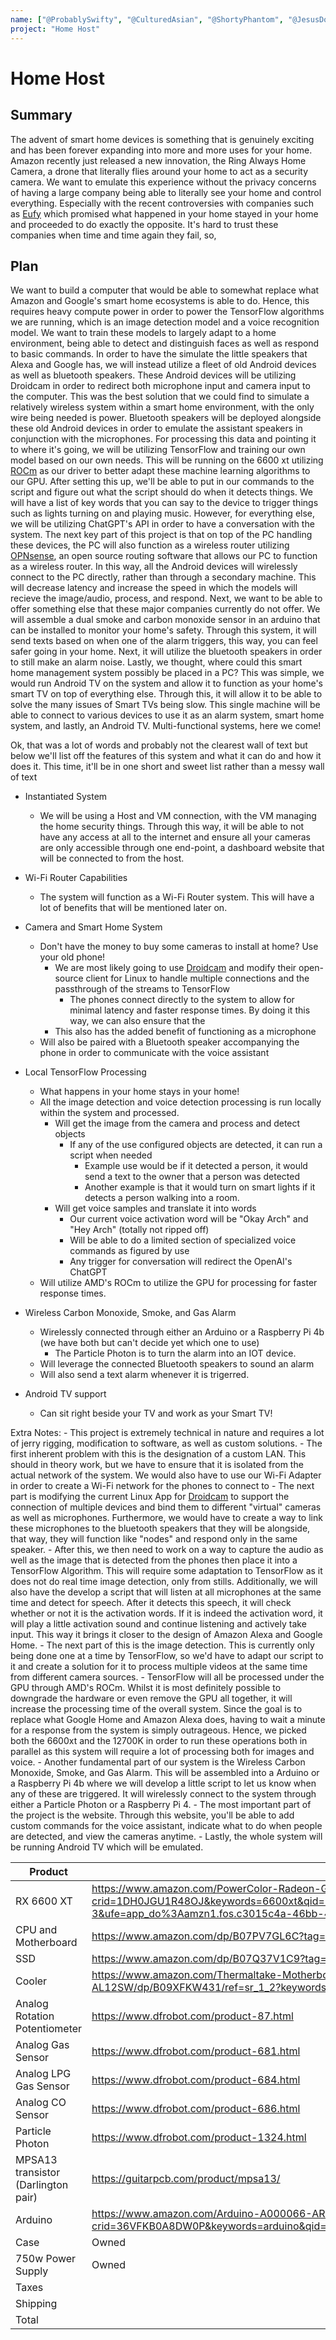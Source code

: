 ```yaml
---
name: ["@ProbablySwifty", "@CulturedAsian", "@ShortyPhantom", "@JesusDonCarlos23"]
project: "Home Host"
---
```


# Home Host

## Summary

The advent of smart home devices is something that is genuinely exciting and has been forever expanding into more and more uses for your home. Amazon recently just released a new innovation, the Ring Always Home Camera, a drone that literally flies around your home to act as a security camera. We want to emulate this experience without the privacy concerns of having a large company being able to literally see your home and control everything. Especially with the recent controversies with companies such as [Eufy](https://www.techradar.com/news/anker-admits-eufy-camera-security-issues) which promised what happened in your home stayed in your home and proceeded to do exactly the opposite. It's hard to trust these companies when time and time again they fail, so,

## Plan

We want to build a computer that would be able to somewhat replace what Amazon and Google's smart home ecosystems is able to do. Hence, this requires heavy compute power in order to power the TensorFlow algorithms we are running, which is an image detection model and a voice recognition model. We want to train these models to largely adapt to a home environment, being able to detect and distinguish faces as well as respond to basic commands. In order to have the simulate the little speakers that Alexa and Google has, we will instead utilize a fleet of old Android devices as well as bluetooth speakers. These Android devices will be utilizing Droidcam in order to redirect both microphone input and camera input to the computer. This was the best solution that we could find to simulate a relatively wireless system within a smart home environment, with the only wire being needed is power. Bluetooth speakers will be deployed alongside these old Android devices in order to emulate the assistant speakers in conjunction with the microphones. For processing this data and pointing it to where it's going, we will be utilizing TensorFlow and training our own model based on our own needs. This will be running on the 6600 xt utilizing [ROCm](https://rocmdocs.amd.com/en/latest/) as our driver to better adapt these machine learning algorithms to our GPU. After setting this up, we'll be able to put in our commands to the script and figure out what the script should do when it detects things. We will have a list of key words that you can say to the device to trigger things such as lights turning on and playing music. However, for everything else, we will be utilizing ChatGPT's API in order to have a conversation with the system. The next key part of this project is that on top of the PC handling these devices, the PC will also function as a wireless router utilizing [OPNsense](https://opnsense.org/), an open source routing software that allows our PC to function as a wireless router. In this way, all the Android devices will wirelessly connect to the PC directly, rather than through a secondary machine. This will decrease latency and increase the speed in which the models will recieve the image/audio, process, and respond. Next, we want to be able to offer something else that these major companies currently do not offer. We will assemble a dual smoke and carbon monoxide sensor in an arduino that can be installed to monitor your home's safety. Through this system, it will send texts based on when one of the alarm triggers, this way, you can feel safer going in your home. Next, it will utilize the bluetooth speakers in order to still make an alarm noise. Lastly, we thought, where could this smart home management system possibly be placed in a PC? This was simple, we would run Android TV on the system and allow it to function as your home's smart TV on top of everything else. Through this, it will allow it to be able to solve the many issues of Smart TVs being slow. This single machine will be able to connect to various devices to use it as an alarm system, smart home system, and lastly, an Android TV. Multi-functional systems, here we come!

Ok, that was a lot of words and probably not the clearest wall of text but below we'll list off the features of this system and what it can do and how it does it. This time, it'll be in one short and sweet list rather than a messy wall of text

- Instantiated System
	- We will be using a Host and VM connection, with the VM managing the home security things. Through this way, it will be able to not have any access at all to the internet and ensure all your cameras are only accessible through one end-point, a dashboard website that will be connected to from the host.
- Wi-Fi Router Capabilities
	- The system will function as a Wi-Fi Router system. This will have a lot of benefits that will be mentioned later on.
- Camera and Smart Home System
	- Don't have the money to buy some cameras to install at home? Use your old phone! 
		- We are most likely going to use [Droidcam](https://www.dev47apps.com/) and modify their open-source client for Linux to handle multiple connections and the passthrough of the streams to TensorFlow
			- The phones connect directly to the system to allow for minimal latency and faster response times. By doing it this way, we can also ensure that the 
		- This also has the added benefit of functioning as a microphone
	- Will also be paired with a Bluetooth speaker accompanying the phone in order to communicate with the voice assistant	
	
- Local TensorFlow Processing 
	- What happens in your home stays in your home!
	- All the image detection and voice detection processing is run locally within the system and processed.
		- Will get the image from the camera and process and detect objects
			- If any of the use configured objects are detected, it can run a script when needed
				- Example use would be if it detected a person, it would send a text to the owner that a person was detected
				- Another example is that it would turn on smart lights if it detects a person walking into a room.
		- Will get voice samples and translate it into words
			- Our current voice activation word will be "Okay Arch" and "Hey Arch" (totally not ripped off)
			- Will be able to do a limited section of specialized voice commands as figured by use
			- Any trigger for conversation will redirect the OpenAI's ChatGPT
	- Will utilize AMD's ROCm to utilize the GPU for processing for faster response times.
- Wireless Carbon Monoxide, Smoke, and Gas Alarm
	- Wirelessly connected through either an Arduino or a Raspberry Pi 4b (we have both but can't decide yet which one to use)
		- The Particle Photon is to turn the alarm into an IOT device.
	- Will leverage the connected Bluetooth speakers to sound an alarm
	- Will also send a text alarm whenever it is trigerred.
- Android TV support
	- Can sit right beside your TV and work as your Smart TV!

Extra Notes:
	- This project is extremely technical in nature and requires a lot of jerry rigging, modification to software, as well as custom solutions. 
	- The first inherent problem with this is the designation of a custom LAN. This should in theory work, but we have to ensure that it is isolated from the actual network of the system. We would also have to use our Wi-Fi Adapter in order to create a Wi-Fi network for the phones to connect to
	- The next part is modifying the current Linux App for [Droidcam](https://github.com/dev47apps/droidcam) to support the connection of multiple devices and bind them to different "virtual" cameras as well as microphones. Furthermore, we would have to create a way to link these microphones to the bluetooth speakers that they will be alongside, that way, they will function like "nodes" and respond only in the same speaker. 
		- After this, we then need to work on a way to capture the audio as well as the image that is detected from the phones then place it into a TensorFlow Algorithm. This will require some adaptation to TensorFlow as it does not do real time image detection, only from stills. Additionally, we will also have the develop a script that will listen at all microphones at the same time and detect for speech. After it detects this speech, it will check whether or not it is the activation words. If it is indeed the activation word, it will play a little activation sound and continue listening and actively take input. This way it brings it closer to the design of Amazon Alexa and Google Home. 
		- The next part of this is the image detection. This is currently only being done one at a time by TensorFlow, so we'd have to adapt our script to it and create a solution for it to process multiple videos at the same time from different camera sources.
		- TensorFlow will all be processed under the GPU through AMD's ROCm. Whilst it is most definitely possible to downgrade the hardware or even remove the GPU all together, it will increase the processing time of the overall system. Since the goal is to replace what Google Home and Amazon Alexa does, having to wait a minute for a response from the system is simply outrageous. Hence, we picked both the 6600xt and the 12700K in order to run these operations both in parallel as this system will require a lot of processing both for images and voice.
	- Another fundamental part of our system is the Wireless Carbon Monoxide, Smoke, and Gas Alarm. This will be assembled into a Arduino or a Raspberry Pi 4b where we will develop a little script to let us know when any of these are triggered. It will wirelessly connect to the system through either a Particle Photon or a Raspberry Pi 4.
	- The most important part of the project is the website. Through this website, you'll be able to add custom commands for the voice assistant, indicate what to do when people are detected, and view the cameras anytime.
	- Lastly, the whole system will be running Android TV which will be emulated.
	
	
| Product         | Supplier/Link                         | Cost   |
| --------------- | ------------------------------------- | ------ |
| RX 6600 XT | https://www.amazon.com/PowerColor-Radeon-Gaming-Graphics-Powered/dp/B09BWR9J1M/ref=sr_1_3?crid=1DH0JGU1R48OJ&keywords=6600xt&qid=1673403275&s=electronics&sprefix=%2Celectronics%2C94&sr=1-3&ufe=app_do%3Aamzn1.fos.c3015c4a-46bb-44b9-81a4-dc28e6d374b3&th=1 | $314.97 |
| CPU and Motherboard|https://www.amazon.com/dp/B07PV7GL6C?tag=pcpapi-20&linkCode=ogi&th=1| $65.97 |
| SSD|https://www.amazon.com/dp/B07Q37V1C9?tag=pcpapi-20&linkCode=ogi&th=1 | $92.99 |
| Cooler| https://www.amazon.com/Thermaltake-Motherboard-Addressable-Universal-CL-P105-AL12SW/dp/B09XFKW431/ref=sr_1_2?keywords=lga+1700+cooler&qid=1673534907&sr=8-2 | $24.99 |
| Analog Rotation Potentiometer| https://www.dfrobot.com/product-87.html | $2.90 |
| Analog Gas Sensor  | https://www.dfrobot.com/product-681.html | $6.90 |
| Analog LPG Gas Sensor  | https://www.dfrobot.com/product-684.html | $6.90|
| Analog CO Sensor  | https://www.dfrobot.com/product-686.html | $9.85|
| Particle Photon  | https://www.dfrobot.com/product-1324.html |  $19.00 |
| MPSA13 transistor (Darlington pair) | https://guitarpcb.com/product/mpsa13/ | $0.49 |
| Arduino | https://www.amazon.com/Arduino-A000066-ARDUINO-UNO-R3/dp/B008GRTSV6/ref=sr_1_3?crid=36VFKB0A8DW0P&keywords=arduino&qid=1673581888&sprefix=arduino%2Caps%2C148&sr=8-3 | $28.50 |
| Case|Owned|Owned|
| 750w Power Supply|Owned|Owned|
| Taxes      |                                       | $75.3|
| Shipping | | $9.45|
|Total           |                                       | $1,012.09|
